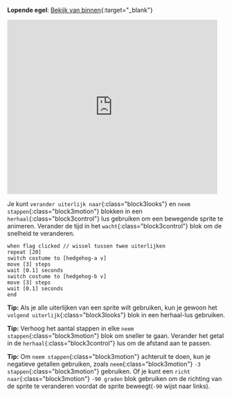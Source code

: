 **Lopende egel**: [Bekijk van binnen](https://scratch.mit.edu/projects/528197865/editor){:target="_blank"}

<div class="scratch-preview">
  <iframe allowtransparency="true" width="485" height="402" src="https://scratch.mit.edu/projects/embed/528197865/?autostart=false" frameborder="0"></iframe>
</div>

Je kunt `verander uiterlijk naar`{:class="block3looks"} en `neem stappen`{:class="block3motion"} blokken in een `herhaal`{:class="block3control"} lus gebruiken om een bewegende sprite te animeren. Verander de tijd in het `wacht`{:class="block3control"} blok om de snelheid te veranderen.

```blocks3
when flag clicked // wissel tussen twee uiterlijken
repeat [20]
switch costume to [hedgehog-a v]
move [3] steps
wait [0.1] seconds
switch costume to [hedgehog-b v]
move [3] steps
wait [0.1] seconds
end
```

**Tip:** Als je alle uiterlijken van een sprite wilt gebruiken, kun je gewoon het `volgend uiterlijk`{:class="block3looks"} blok in een herhaal-lus gebruiken.

**Tip:** Verhoog het aantal stappen in elke `neem stappen`{:class="block3motion"} blok om sneller te gaan. Verander het getal in de `herhaal`{:class="block3control"} lus om de afstand aan te passen.

**Tip:** Om `neem stappen`{:class="block3motion"} achteruit te doen, kun je negatieve getallen gebruiken, zoals `neem`{:class="block3motion"} `-3` `stappen`{:class="block3motion"} gebruiken. Of je kunt een `richt naar`{:class="block3motion"} `-90 graden` blok gebruiken om de richting van de sprite te veranderen voordat de sprite beweegt(`-90` wijst naar links). 

